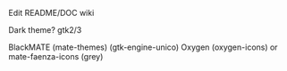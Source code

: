Edit README/DOC wiki


Dark theme? gtk2/3

BlackMATE (mate-themes) (gtk-engine-unico)
Oxygen (oxygen-icons)
or
mate-faenza-icons (grey)
